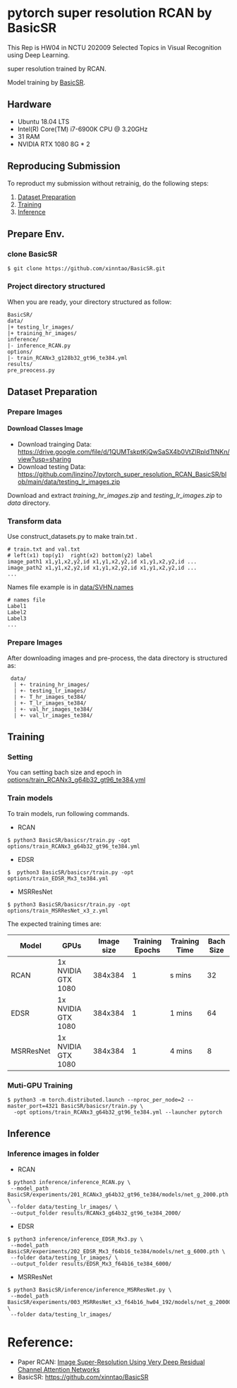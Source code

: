 # pytorch super resolution RCAN by BasicSR
This Rep is HW04 in NCTU 202009 Selected Topics in Visual Recognition using Deep Learning.  

super resolution trained by RCAN.

Model training by  [BasicSR](https://github.com/xinntao/BasicSR). 

## Hardware
- Ubuntu 18.04 LTS
- Intel(R) Core(TM) i7-6900K CPU @ 3.20GHz
- 31 RAM
- NVIDIA RTX 1080 8G * 2

## Reproducing Submission
To reproduct my submission without retrainig, do the following steps:

1.  [Dataset Preparation](#Dataset-Preparation)
2.  [Training](#Training)
3.  [Inference](#Inference)

## Prepare Env.
### clone BasicSR
```
$ git clone https://github.com/xinntao/BasicSR.git
```

### Project directory structured
When you are ready, your directory structured as follow:
```
BasicSR/
data/
|+ testing_lr_images/
|+ training_hr_images/
inference/
|- inference_RCAN.py
options/
|- train_RCANx3_g128b32_gt96_te384.yml
results/
pre_preocess.py
```

## Dataset Preparation

### Prepare Images
#### Download Classes Image
- Download trainging Data: https://drive.google.com/file/d/1QUMTskptKjQwSaSX4b0VtZIRpldTtNKn/view?usp=sharing
- Download testing Data: https://github.com/linzino7/pytorch_super_resolution_RCAN_BasicSR/blob/main/data/testing_lr_images.zip

Download and extract *training_hr_images.zip* and *testing_lr_images.zip* to *data* directory.

### Transform data
Use construct_datasets.py to make train.txt .

```
# train.txt and val.txt  
# left(x1) top(y1)  right(x2) bottom(y2) label
image_path1 x1,y1,x2,y2,id x1,y1,x2,y2,id x1,y1,x2,y2,id ...
image_path2 x1,y1,x2,y2,id x1,y1,x2,y2,id x1,y1,x2,y2,id ...
...
```

Names file  example is in [data/SVHN.names](https://github.com/linzino7/pytorch-YOLOv4/blob/master/data/SVHN.names)
```
# names file
Label1
Label2
Label3
...
```

### Prepare Images
After downloading images and pre-process, the data directory is structured as:
```
 data/
  | +- training_hr_images/
  | +- testing_lr_images/
  | +- T_hr_images_te384/
  | +- T_lr_images_te384/
  | +- val_hr_images_te384/
  | +- val_lr_images_te384/
```

## Training
### Setting
You can setting bach size and epoch in [options/train_RCANx3_g64b32_gt96_te384.yml](https://github.com/linzino7/pytorch_super_resolution_RCAN_BasicSR/blob/main/options/train_RCANx3_g128b32_gt96_te384.yml)

### Train models
To train models, run following commands.

- RCAN
```
$ python3 BasicSR/basicsr/train.py -opt options/train_RCANx3_g64b32_gt96_te384.yml
```
- EDSR
```
$  python3 BasicSR/basicsr/train.py -opt options/train_EDSR_Mx3_te384.yml
```
- MSRResNet
```
$ python3 BasicSR/basicsr/train.py -opt options/train_MSRResNet_x3_z.yml
```

The expected training times are:

Model | GPUs | Image size | Training Epochs | Training Time | Bach Size |
------------ | ------------- | ------------- | ------------- | ------------- | -------------|
RCAN | 1x NVIDIA GTX 1080 | 384x384 | 1 | s mins | 32 |
EDSR | 1x NVIDIA GTX 1080 | 384x384 | 1 | 1 mins | 64 |
MSRResNet | 1x NVIDIA GTX 1080 |384x384 | 1 | 4 mins | 8 |
### Muti-GPU Training
```
$ python3 -m torch.distributed.launch --nproc_per_node=2 --master_port=4321 BasicSR/basicsr/train.py \
  -opt options/train_RCANx3_g64b32_gt96_te384.yml --launcher pytorch
```

## Inference

### Inference images in folder
- RCAN
```
$ python3 inference/inference_RCAN.py \
 --model_path BasicSR/experiments/201_RCANx3_g64b32_gt96_te384/models/net_g_2000.pth \
 --folder data/testing_lr_images/ \
 --output_folder results/RCANx3_g64b32_gt96_te384_2000/ 
```
- EDSR
```
$ python3 inference/inference_EDSR_Mx3.py \
 --model_path BasicSR/experiments/202_EDSR_Mx3_f64b16_te384/models/net_g_6000.pth \
 --folder data/testing_lr_images/ \
 --output_folder results/EDSR_Mx3_f64b16_te384_6000/ 
```
- MSRResNet
```
$ python3 BasicSR/inference/inference_MSRResNet.py \
 --model_path BasicSR/experiments/003_MSRResNet_x3_f64b16_hw04_192/models/net_g_20000.pth \
 --folder data/testing_lr_images/
```

# Reference:
- Paper RCAN: [Image Super-Resolution Using Very Deep Residual Channel Attention Networks](https://arxiv.org/abs/1807.02758)
- BasicSR: https://github.com/xinntao/BasicSR
